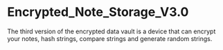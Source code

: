 # Encrypted_Note_Storage_V3.0
The third version of the encrypted data vault is a device that can encrypt your notes, hash strings, compare strings and generate random strings.
